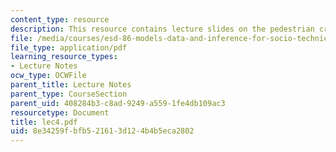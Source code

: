 ```yaml
---
content_type: resource
description: This resource contains lecture slides on the pedestrian crossing problem.
file: /media/courses/esd-86-models-data-and-inference-for-socio-technical-systems-spring-2007/8e34259fbfb521613d124b4b5eca2802_lec4.pdf
file_type: application/pdf
learning_resource_types:
- Lecture Notes
ocw_type: OCWFile
parent_title: Lecture Notes
parent_type: CourseSection
parent_uid: 408284b3-c8ad-9249-a559-1fe4db109ac3
resourcetype: Document
title: lec4.pdf
uid: 8e34259f-bfb5-2161-3d12-4b4b5eca2802
---
```

